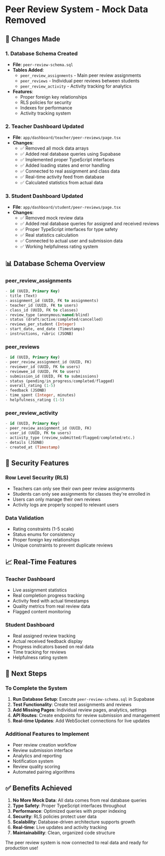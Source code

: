 # Peer Review System - Mock Data Removed

## 🔄 **Changes Made**

### **1. Database Schema Created**
- **File**: `peer-review-schema.sql`
- **Tables Added**:
  - `peer_review_assignments` - Main peer review assignments
  - `peer_reviews` - Individual peer reviews between students
  - `peer_review_activity` - Activity tracking for analytics
- **Features**:
  - Proper foreign key relationships
  - RLS policies for security
  - Indexes for performance
  - Activity tracking system

### **2. Teacher Dashboard Updated**
- **File**: `app/dashboard/teacher/peer-reviews/page.tsx`
- **Changes**:
  - ✅ Removed all mock data arrays
  - ✅ Added real database queries using Supabase
  - ✅ Implemented proper TypeScript interfaces
  - ✅ Added loading states and error handling
  - ✅ Connected to real assignment and class data
  - ✅ Real-time activity feed from database
  - ✅ Calculated statistics from actual data

### **3. Student Dashboard Updated**
- **File**: `app/dashboard/student/peer-reviews/page.tsx`
- **Changes**:
  - ✅ Removed mock review data
  - ✅ Added real database queries for assigned and received reviews
  - ✅ Proper TypeScript interfaces for type safety
  - ✅ Real statistics calculation
  - ✅ Connected to actual user and submission data
  - ✅ Working helpfulness rating system

## 📊 **Database Schema Overview**

### **peer_review_assignments**
```sql
- id (UUID, Primary Key)
- title (Text)
- assignment_id (UUID, FK to assignments)
- teacher_id (UUID, FK to users)
- class_id (UUID, FK to classes)
- review_type (anonymous/named/blind)
- status (draft/active/completed/cancelled)
- reviews_per_student (Integer)
- start_date, end_date (Timestamps)
- instructions, rubric (JSONB)
```

### **peer_reviews**
```sql
- id (UUID, Primary Key)
- peer_review_assignment_id (UUID, FK)
- reviewer_id (UUID, FK to users)
- reviewee_id (UUID, FK to users)
- submission_id (UUID, FK to submissions)
- status (pending/in_progress/completed/flagged)
- overall_rating (1-5)
- feedback (JSONB)
- time_spent (Integer, minutes)
- helpfulness_rating (1-5)
```

### **peer_review_activity**
```sql
- id (UUID, Primary Key)
- peer_review_assignment_id (UUID, FK)
- user_id (UUID, FK to users)
- activity_type (review_submitted/flagged/completed/etc.)
- details (JSONB)
- created_at (Timestamp)
```

## 🔐 **Security Features**

### **Row Level Security (RLS)**
- Teachers can only see their own peer review assignments
- Students can only see assignments for classes they're enrolled in
- Users can only manage their own reviews
- Activity logs are properly scoped to relevant users

### **Data Validation**
- Rating constraints (1-5 scale)
- Status enums for consistency
- Proper foreign key relationships
- Unique constraints to prevent duplicate reviews

## 📈 **Real-Time Features**

### **Teacher Dashboard**
- Live assignment statistics
- Real completion progress tracking
- Activity feed with actual timestamps
- Quality metrics from real review data
- Flagged content monitoring

### **Student Dashboard**
- Real assigned review tracking
- Actual received feedback display
- Progress indicators based on real data
- Time tracking for reviews
- Helpfulness rating system

## 🚀 **Next Steps**

### **To Complete the System**
1. **Run Database Setup**: Execute `peer-review-schema.sql` in Supabase
2. **Test Functionality**: Create test assignments and reviews
3. **Add Missing Pages**: Individual review pages, analytics, settings
4. **API Routes**: Create endpoints for review submission and management
5. **Real-time Updates**: Add WebSocket connections for live updates

### **Additional Features to Implement**
- Peer review creation workflow
- Review submission interface
- Analytics and reporting
- Notification system
- Review quality scoring
- Automated pairing algorithms

## ✅ **Benefits Achieved**

1. **No More Mock Data**: All data comes from real database queries
2. **Type Safety**: Proper TypeScript interfaces throughout
3. **Performance**: Optimized queries with proper indexing
4. **Security**: RLS policies protect user data
5. **Scalability**: Database-driven architecture supports growth
6. **Real-time**: Live updates and activity tracking
7. **Maintainability**: Clean, organized code structure

The peer review system is now connected to real data and ready for production use!